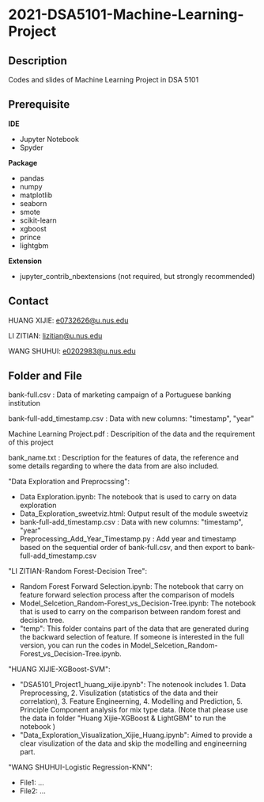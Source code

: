 # 2021-DSA5101-Machine-Learning-Project
## Description

Codes and slides of Machine Learning Project in DSA 5101

## Prerequisite

**IDE**

+ Jupyter Notebook
+ Spyder

**Package**

+ pandas
+ numpy
+ matplotlib
+ seaborn
+ smote
+ scikit-learn
+ xgboost
+ prince
+ lightgbm

**Extension**

+ jupyter_contrib_nbextensions (not required, but strongly recommended)

## Contact

HUANG XIJIE: e0732626@u.nus.edu

LI ZITIAN: lizitian@u.nus.edu

WANG SHUHUI: e0202983@u.nus.edu

## Folder and File
bank-full.csv : Data of marketing campaign of a Portuguese banking institution

bank-full-add_timestamp.csv : Data with new columns: "timestamp", "year"

Machine Learning Project.pdf : Descripition of the data and the requirement of this project

bank_name.txt : Description for the features of data, the reference and some details regarding to where the data from are also included.

"Data Exploration and Preprocssing":

+ Data Exploration.ipynb: The notebook that is used to carry on data exploration
+ Data_Exploration_sweetviz.html: Output result of the module sweetviz 
+ bank-full-add_timestamp.csv : Data with new columns: "timestamp", "year"
+ Preprocessing_Add_Year_Timestamp.py : Add year and timestamp based on the sequential order of bank-full.csv, and then export to bank-full-add_timestamp.csv

"LI ZITIAN-Random Forest-Decision Tree":

+ Random Forest Forward Selection.ipynb: The notebook that carry on feature forward selection process after the comparison of models  
+ Model_Selcetion_Random-Forest_vs_Decision-Tree.ipynb:  The notebook that is used to carry on the comparison between random forest and decision tree.
+ "temp": This folder contains part of the data that are generated during the backward selection of feature. If someone is interested in the full version, you can run the codes in Model_Selcetion_Random-Forest_vs_Decision-Tree.ipynb.

"HUANG XIJIE-XGBoost-SVM":

+ "DSA5101_Project1_huang_xijie.ipynb": The notenook includes 1. Data Preprocessing, 2. Visulization (statistics of the data and their correlation), 3. Feature Engineerning, 4. Modelling and Prediction, 5. Principle Component analysis for mix type data. (Note that please use the data in folder "Huang Xijie-XGBoost & LightGBM" to run the notebook )
+ "Data_Exploration_Visualization_Xijie_Huang.ipynb": Aimed to provide a clear visulization of the data and skip the modelling and engineerning part.

"WANG SHUHUI-Logistic Regression-KNN":

+ File1: ...
+ File2: ...
